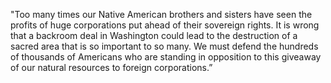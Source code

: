 "Too many times our Native American brothers and sisters have seen the profits of huge corporations put ahead of their sovereign rights. It is wrong that a backroom deal in Washington could lead to the destruction of a sacred area that is so important to so many. We must defend the hundreds of thousands of Americans who are standing in opposition to this giveaway of our natural resources to foreign corporations.”
